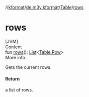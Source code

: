 //[kformat](../../index.md)/[de.m3y.kformat](../index.md)/[Table](index.md)/[rows](rows.md)



# rows  
[JVM]  
Content  
fun [rows](rows.md)(): [List](https://kotlinlang.org/api/latest/jvm/stdlib/kotlin.collections/-list/index.html)<[Table.Row](-row/index.md)>  
More info  


Gets the current rows.



#### Return  


a list of rows.

  



